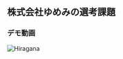 ## 株式会社ゆめみの選考課題

### デモ動画
![Hiragana](https://user-images.githubusercontent.com/43768044/79345955-be0dea80-7f6c-11ea-900a-860b44bcaa73.gif)

